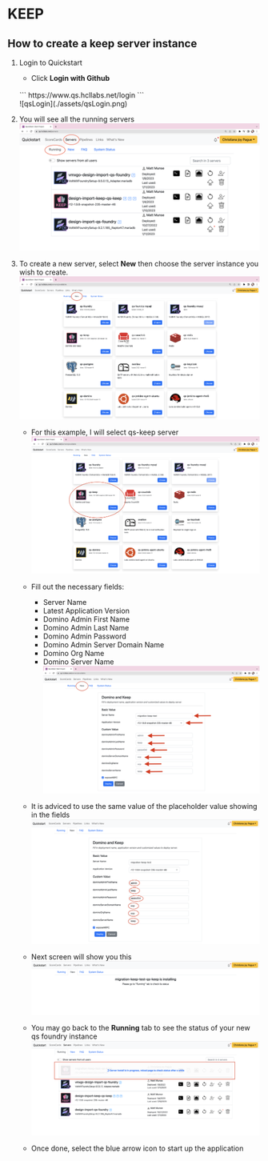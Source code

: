 # KEEP

## How to create a keep server instance

1. Login to Quickstart
    - Click **Login with Github**
    <br>
        ```
        https://www.qs.hcllabs.net/login
        ```
    <br>
    ![qsLogin](./assets/qsLogin.png)

2. You will see all the running servers
    ![servers](./assets/servers.png)

3. To create a new server, select **New** then choose the server instance you wish to create.
    ![serverLists](./assets/serverLists.png)
    
    - For this example, I will select qs-keep server
    ![keepServer](./assets/keepServer.png)
    
    - Fill out the necessary fields:
        - Server Name
        - Latest Application Version
        - Domino Admin First Name
        - Domino Admin Last Name
        - Domino Admin Password
        - Domino Admin Server Domain Name
        - Domino Org Name
        - Domino Server Name
    ![keepServerFields](./assets/keepServerFields.png)
    - It is adviced to use the same value of the placeholder value showing in the fields
    ![keepServerFields2](./assets/keepServerFields2.png)
    - Next screen will show you this
    ![keepServerLoading](./assets/keepServerLoading.png)
    - You may go back to the **Running** tab to see the status of your new qs foundry instance
    ![keepServerLoading2](./assets/keepServerLoading2.png)
    - Once done, select the blue arrow icon to start up the application
